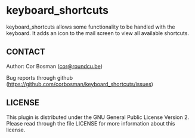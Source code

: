 keyboard_shortcuts
==================

keyboard_shortcuts allows some functionality to be handled with the keyboard. It adds an icon to the mail screen to view all available shortcuts.

CONTACT
-------
Author:   Cor Bosman (cor@roundcu.be)

Bug reports through github (https://github.com/corbosman/keyboard_shortcuts/issues)

LICENSE
-------

This plugin is distributed under the GNU General Public License Version 2.
Please read through the file LICENSE for more information about this license.
